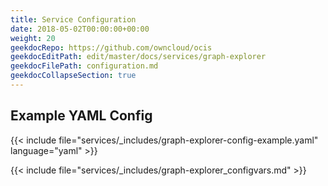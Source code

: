 ```yaml
---
title: Service Configuration
date: 2018-05-02T00:00:00+00:00
weight: 20
geekdocRepo: https://github.com/owncloud/ocis
geekdocEditPath: edit/master/docs/services/graph-explorer
geekdocFilePath: configuration.md
geekdocCollapseSection: true
---
```


## Example YAML Config

{{< include file="services/_includes/graph-explorer-config-example.yaml"  language="yaml" >}}

{{< include file="services/_includes/graph-explorer_configvars.md" >}}